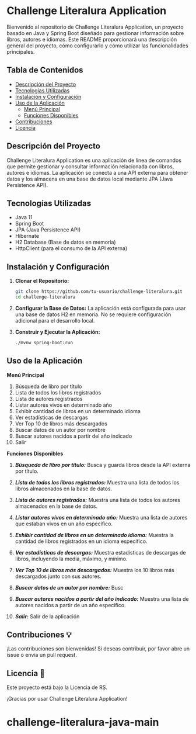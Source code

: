 # Challenge Literalura Application

Bienvenido al repositorio de Challenge Literalura Application, un proyecto basado en Java y Spring Boot diseñado para gestionar información sobre libros, autores e idiomas. Este README proporcionará una descripción general del proyecto, cómo configurarlo y cómo utilizar las funcionalidades principales.

## Tabla de Contenidos

- [Descripción del Proyecto](#descripción-del-proyecto)
- [Tecnologías Utilizadas](#tecnologías-utilizadas)
- [Instalación y Configuración](#instalación-y-configuración)
- [Uso de la Aplicación](#uso-de-la-aplicación)
    - [Menú Principal](#menú-principal)
    - [Funciones Disponibles](#funciones-disponibles)
- [Contribuciones](#contribuciones)
- [Licencia](#licencia)

## Descripción del Proyecto

Challenge Literalura Application es una aplicación de línea de comandos que permite gestionar y consultar información relacionada con libros, autores e idiomas. La aplicación se conecta a una API externa para obtener datos y los almacena en una base de datos local mediante JPA (Java Persistence API).

## Tecnologías Utilizadas

- Java 11
- Spring Boot
- JPA (Java Persistence API)
- Hibernate
- H2 Database (Base de datos en memoria)
- HttpClient (para el consumo de la API externa)

## Instalación y Configuración

1. **Clonar el Repositorio:**

   ```bash
   git clone https://github.com/tu-usuario/challenge-literalura.git
   cd challenge-literalura

2. **Configurar la Base de Datos:**
   La aplicación está configurada para usar una base de datos H2 en memoria. No se requiere configuración adicional para el desarrollo local.

3. **Construir y Ejecutar la Aplicación:**
   
    ```bash
   ./mvnw spring-boot:run

## Uso de la Aplicación

**Menú Principal**

1. Búsqueda de libro por título 
2. Lista de todos los libros registrados 
3. Lista de autores registrados 
4. Listar autores vivos en determinado año 
5. Exhibir cantidad de libros en un determinado idioma 
6. Ver estadísticas de descargas 
7. Ver Top 10 de libros más descargados 
8. Buscar datos de un autor por nombre 
9. Buscar autores nacidos a partir del año indicado
0.  Salir

**Funciones Disponibles**

1. ***Búsqueda de libro por título:***
Busca y guarda libros desde la API externa por título.

2. ***Lista de todos los libros registrados:***
Muestra una lista de todos los libros almacenados en la base de datos.

3. ***Lista de autores registrados:***
Muestra una lista de todos los autores almacenados en la base de datos.

4. ***Listar autores vivos en determinado año:***
Muestra una lista de autores que estaban vivos en un año específico.

5. ***Exhibir cantidad de libros en un determinado idioma:***
Muestra la cantidad de libros registrados en un idioma específico.

6. ***Ver estadísticas de descargas:***
Muestra estadísticas de descargas de libros, incluyendo la media, máximo, y mínimo.

7. ***Ver Top 10 de libros más descargados:***
Muestra los 10 libros más descargados junto con sus autores.

8. ***Buscar datos de un autor por nombre:***
Busc

9. ***Buscar autores nacidos a partir del año indicado:***
Muestra una lista de autores nacidos a partir de un año específico.

10. ***Salir:***
Salir de la aplicación

## Contribuciones 💡


¡Las contribuciones son bienvenidas! Si deseas contribuir, por favor abre un issue o envía un pull request.

## Licencia 📄
Este proyecto está bajo la Licencia de RS.

¡Gracias por usar Challenge Literalura Application!

# challenge-literalura-java-main
